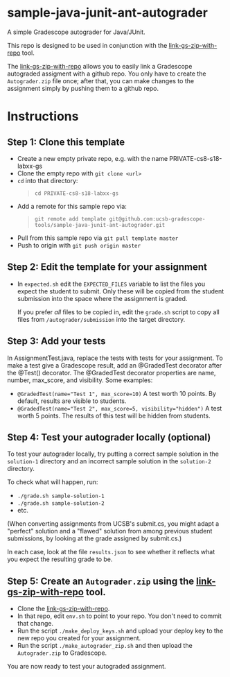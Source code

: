 # sample-java-junit-ant-autograder

A simple Gradescope autograder for Java/JUnit.

This repo is designed to be used in conjunction with the 
[link-gs-zip-with-repo](https://github.com/ucsb-gradescope-tools/link-gs-zip-with-repo) tool.

The [link-gs-zip-with-repo](https://github.com/ucsb-gradescope-tools/link-gs-zip-with-repo)
allows you to easily link a Gradescope autograded assigment with a github repo.  You only have to create
the `Autograder.zip` file once; after that, you can make changes to the assignment simply by pushing them
to a github repo.

# Instructions

## Step 1: Clone this template

* Create a new empty private repo, e.g. with the name PRIVATE-cs8-s18-labxx-gs
* Clone the empty repo with `git clone <url>`
*  `cd` into that directory:
   > `cd PRIVATE-cs8-s18-labxx-gs`
* Add a remote for this sample repo via: 
   > `git remote add template git@github.com:ucsb-gradescope-tools/sample-java-junit-ant-autograder.git`
* Pull from this sample repo via `git pull template master`
* Push to origin with `git push origin master`

## Step 2: Edit the template for your assignment

* In `expected.sh` edit the `EXPECTED_FILES` variable to list the files you expect the student to submit.  Only these
   will be copied from the student submission into the space where the assignment is graded.
   
   If you prefer *all* files to be copied in, edit the `grade.sh` script to copy all files from `/autograder/submission` into
   the target directory.

## Step 3: Add your tests
In AssignmentTest.java, replace the tests with tests for your assignment. To make a test give a Gradescope result, add an @GradedTest decorator after the @Test() decorator. The @GradedTest decorator properties are name, number, max_score, and visibility. Some examples:
   
* `@GradedTest(name="Test 1", max_score=10)` A test worth 10 points. By default, results are visible to students.
* `@GradedTest(name="Test 2", max_score=5, visibility="hidden")` A test worth 5 points. The results of this test will be hidden from students.

## Step 4: Test your autograder locally (optional)

To test your autograder locally, try putting a correct sample solution
in the `solution-1` directory and an incorrect sample solution in
the `solution-2` directory.

To check what will happen, run:
* `./grade.sh sample-solution-1`
* `./grade.sh sample-solution-2` 
* etc.

(When converting assignments from UCSB's submit.cs, you might adapt a "perfect" solution and a "flawed" solution from among previous student submissions, by looking at the grade assigned by submit.cs.)

In each case, look at the file `results.json` to see whether it reflects what you expect the resulting grade to be.

## Step 5: Create an `Autograder.zip` using the [link-gs-zip-with-repo](https://github.com/ucsb-gradescope-tools/link-gs-zip-with-repo) tool.
   
* Clone the [link-gs-zip-with-repo](https://github.com/ucsb-gradescope-tools/link-gs-zip-with-repo).
* In that repo, edit `env.sh` to point to your repo.  You don't need to commit that change.
* Run the script `./make_deploy_keys.sh` and upload your deploy key to the new repo you created for your assignment.
* Run the script `./make_autograder_zip.sh` and then upload the `Autograder.zip` to Gradescope.

You are now ready to test your autograded assignment.
  
   
   
